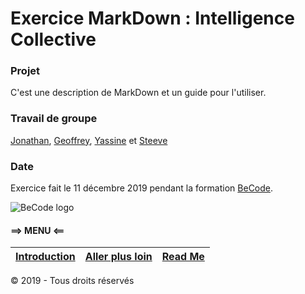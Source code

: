 # Exercice MarkDown : Intelligence Collective

### Projet
C'est une description de MarkDown et un guide pour l'utiliser.

### Travail de groupe
[Jonathan](https://github.com/j-pard), [Geoffrey](https://github.com/Geoffrey-becode), [Yassine](https://github.com/YassBouk) et [Steeve](https://github.com/Steeve1301)

### Date
Exercice fait le 11 décembre 2019 pendant la formation [BeCode](https://www.becode.org/).

![BeCode logo](https://becode.org/app/uploads/2020/03/bc_mailsign_seal.png)

#### ==> MENU <==  
[Introduction](https://github.com/Steeve1301/exercice-markdown/blob/master/what-is-markdown.md) | [Aller plus loin](https://github.com/Steeve1301/exercice-markdown/blob/master/continue-with-markdown.md) | [Read Me](https://github.com/Steeve1301/exercice-markdown/blob/master/readme.md)  
---------------------- | ---------------------- | ----------------------

© 2019 - Tous droits réservés
